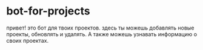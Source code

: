 # bot-for-projects
привет! это бот для твоих проектов. здесь ты можешь добавлять новые проекты, обновлять и удалять. А также можешь узнавать информацию о своих проектах.

